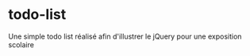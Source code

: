 # todo-list
<p> Une simple todo list réalisé afin d'illustrer le jQuery pour une exposition scolaire </p>
